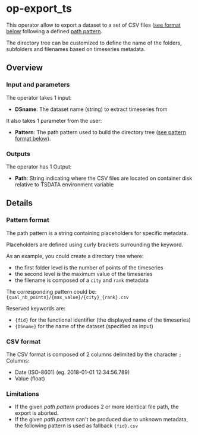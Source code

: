 # op-export_ts

This operator allow to export a dataset to a set of CSV files ([see format below](#CSV-format) following a defined [path pattern](#Pattern-format).

The directory tree can be customized to define the name of the folders, subfolders and filenames based on timeseries metadata.

## Overview

### Input and parameters

The operator takes 1 input:

* **DSname**: The dataset name (string) to extract timeseries from

It also takes 1 parameter from the user:

* **Pattern**: The path pattern used to build the directory tree ([see pattern format below](#Pattern-format)).

### Outputs

The operator has 1 Output:

* **Path**: String indicating where the CSV files are located on container disk relative to TSDATA environment variable

## Details

### Pattern format

The path pattern is a string containing placeholders for specific metadata.

Placeholders are defined using curly brackets surrounding the keyword.

As an example, you could create a directory tree where:

* the first folder level is the number of points of the timeseries
* the second level is the maximum value of the timeseries
* the filename is composed of a `city` and `rank` metadata

The corresponding pattern could be: `{qual_nb_points}/{max_value}/{city}_{rank}.csv`

Reserved keywords are:

* `{fid}` for the functional identifier (the displayed name of the timeseries)
* `{DSname}` for the name of the dataset (specified as input)

### CSV format

The CSV format is composed of 2 columns delimited by the character `;`
Columns:

* Date (ISO-8601) (eg. 2018-01-01 12:34:56.789)
* Value (float)

### Limitations

* If the given *path pattern* produces 2 or more identical file path, the export is aborted.
* If the given *path pattern* can't be produced due to unknown metadata, the following pattern is used as fallback `{fid}.csv`
